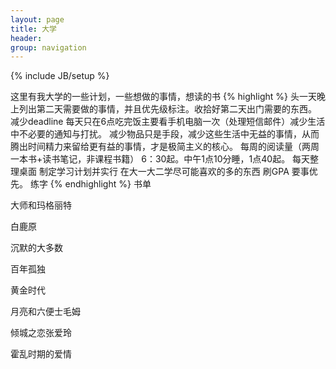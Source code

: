 ```yaml
---
layout: page
title: 大学
header:
group: navigation
---
```

{% include JB/setup %}

这里有我大学的一些计划，一些想做的事情，想读的书
{% highlight %}
头一天晚上列出第二天需要做的事情，并且优先级标注。收拾好第二天出门需要的东西。
减少deadline
每天只在6点吃完饭主要看手机电脑一次（处理短信邮件）减少生活中不必要的通知与打扰。
减少物品只是手段，减少这些生活中无益的事情，从而腾出时间精力来留给更有益的事情，才是极简主义的核心。
每周的阅读量（两周一本书+读书笔记，非课程书籍）
6：30起。中午1点10分睡，1点40起。
每天整理桌面
制定学习计划并实行
在大一大二学尽可能喜欢的多的东西
刷GPA
要事优先。
练字
{% endhighlight %}
书单

大师和玛格丽特

白鹿原

沉默的大多数

百年孤独

黄金时代

月亮和六便士毛姆

倾城之恋张爱玲

霍乱时期的爱情
